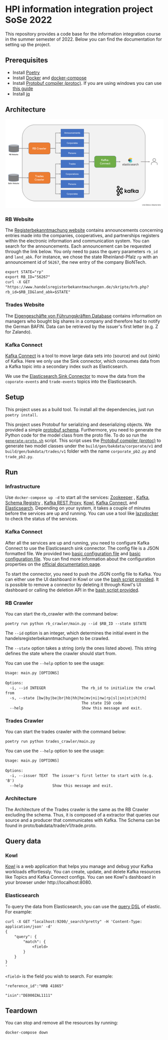 # HPI information integration project SoSe 2022

This repository provides a code base for the information integration course in the summer semester of 2022. Below you
can find the documentation for setting up the project.

## Prerequisites

- Install [Poetry](https://python-poetry.org/docs/#installation)
- Install [Docker](https://docs.docker.com/get-docker/) and [docker-compose](https://docs.docker.com/compose/install/)
- Install [Protobuf compiler (protoc)](https://grpc.io/docs/protoc-installation/). If you are using windows you can
  use [this guide](https://www.geeksforgeeks.org/how-to-install-protocol-buffers-on-windows/)
- Install [jq](https://stedolan.github.io/jq/download/)

## Architecture
![](architecture.png)

### RB Website

The [Registerbekanntmachung website](https://www.handelsregisterbekanntmachungen.de/index.php?aktion=suche) contains
announcements concerning entries made into the companies, cooperatives, and
partnerships registers within the electronic information and communication system. You can search for the announcements.
Each announcement can be requested through the link below. You only need to pass the query parameters `rb_id`
and `land_abk`. For instance, we chose the state Rheinland-Pfalz `rp` with an announcement id of `56267`, the
new entry of the company BioNTech.

```shell
export STATE="rp" 
export RB_ID="56267"
curl -X GET  "https://www.handelsregisterbekanntmachungen.de/skripte/hrb.php?rb_id=$RB_ID&land_abk=$STATE"
```

### Trades Website

The [Eigengeschäfte von Führungskräften Database](https://portal.mvp.bafin.de/database/DealingsInfo/) contains information on managers who bought big
shares in a company and therefore had to notify the German BAFIN. Data can be retrieved by the issuer's first letter (e.g. Z for Zalando).

### Kafka Connect

[Kafka Connect](https://docs.confluent.io/platform/current/connect/index.html) is a tool to move large data sets into
(source) and out (sink) of Kafka.
Here we only use the Sink connector, which consumes data from a Kafka topic into a secondary index such as
Elasticsearch.

We use the [Elasticsearch Sink Connector](https://docs.confluent.io/kafka-connect-elasticsearch/current/overview.html)
to move the data from the `coporate-events` and `trade-events` topics into the Elasticsearch.

## Setup

This project uses [ ](https://python-poetry.org/) as a build tool.
To install all the dependencies, just run `poetry install`.

This project uses Protobuf for serializing and deserializing objects. We provided a
simple [protobuf schema](./proto/bakdata/corporate/v1/corporate.proto).
Furthermore, you need to generate the Python code for the model class from the proto file.
To do so run the [`generate-proto.sh`](./generate-proto.sh) script.
This script uses the [Protobuf compiler (protoc)](https://grpc.io/docs/protoc-installation/) to generate two model classes
under the `build/gen/bakdata/corporate/v1` and `build/gen/bakdata/trades/v1` folder
with the name `corporate_pb2.py` and `trade_pb2.py`.

## Run

### Infrastructure

Use `docker-compose up -d` to start all the services: [Zookeeper](https://zookeeper.apache.org/)
, [Kafka](https://kafka.apache.org/), [Schema
Registry](https://docs.confluent.io/platform/current/schema-registry/index.html)
, [Kafka REST Proxy]((https://github.com/confluentinc/kafka-rest)), [Kowl](https://github.com/redpanda-data/kowl),
[Kafka Connect](https://docs.confluent.io/platform/current/connect/index.html),
and [Elasticsearch](https://www.elastic.co/elasticsearch/). Depending on your system, it takes a couple of minutes
before the services are up and running. You can use a tool
like [lazydocker](https://github.com/jesseduffield/lazydocker)
to check the status of the services.

### Kafka Connect

After all the services are up and running, you need to configure Kafka Connect to use the Elasticsearch sink connector.
The config file is a JSON formatted file. We provided two [basic configuration file](./connect/elastic-sink-corporates.json) and [basic configuration file](./connect/elastic-sink-trades.json).
You can find more information about the configuration properties on
the [official documentation page](https://docs.confluent.io/kafka-connect-elasticsearch/current/overview.html).

To start the connector, you need to push the JSON config file to Kafka. You can either use the UI dashboard in Kowl or
use the [bash script provided](./connect/push-config.sh). It is possible to remove a connector by deleting it
through Kowl's UI dashboard or calling the deletion API in the [bash script provided](./connect/delete-config.sh).

### RB Crawler

You can start the rb_crawler with the command below:

```shell
poetry run python rb_crawler/main.py --id $RB_ID --state $STATE
```

The `--id` option is an integer, which determines the initial event in the handelsregisterbekanntmachungen to be
crawled.

The `--state` option takes a string (only the ones listed above). This string defines the state where the crawler should
start from.

You can use the `--help` option to see the usage:

```
Usage: main.py [OPTIONS]

Options:
  -i, --id INTEGER                The rb_id to initialize the crawl from
  -s, --state [bw|by|be|br|hb|hh|he|mv|ni|nw|rp|sl|sn|st|sh|th]
                                  The state ISO code
  --help                          Show this message and exit.
```

### Trades Crawler

You can start the trades crawler with the command below:

```shell
poetry run python trades_crawler/main.py
```

You can use the `--help` option to see the usage:

```
Usage: main.py [OPTIONS]

Options:
  -i, --issuer TEXT  The issuer's first letter to start with (e.g. 'B')
  --help             Show this message and exit.
```

### Architecture

The Architecture of the Trades crawler is the same as the RB Crawler excluding the schema. Thus, it is composed of a extractor that queries our source and a producer that communicates with Kafka. The Schema can be found in proto/bakdata/trade/v1/trade.proto.

## Query data

### Kowl

[Kowl](https://github.com/redpanda-data/kowl) is a web application that helps you manage and debug your Kafka workloads
effortlessly. You can create, update, and delete Kafka resources like Topics and Kafka Connect configs.
You can see Kowl's dashboard in your browser under http://localhost:8080.

### Elasticsearch

To query the data from Elasticsearch, you can use
the [query DSL](https://www.elastic.co/guide/en/elasticsearch/reference/7.17/query-dsl.html) of elastic. For example:

```shell
curl -X GET "localhost:9200/_search?pretty" -H 'Content-Type: application/json' -d'
{
    "query": {
        "match": {
            <field>
        }
    }
}
'
```

`<field>` is the field you wish to search. For example:

```
"reference_id":"HRB 41865"
```

```
"isin":"DE000ZAL1111"
```

## Teardown
You can stop and remove all the resources by running:
```shell
docker-compose down
```